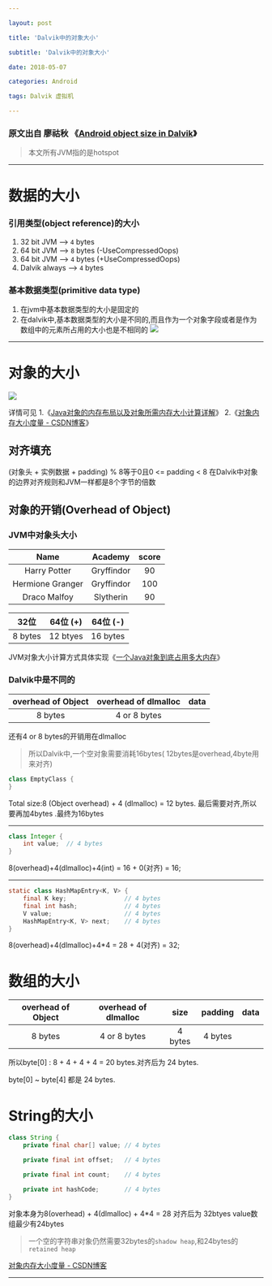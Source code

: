 ```yaml
---

layout: post

title: 'Dalvik中的对象大小'

subtitle: 'Dalvik中的对象大小'

date: 2018-05-07

categories: Android

tags: Dalvik 虚拟机 

---
```


### 原文出自 廖祜秋 《[Android object size in Dalvik](https://www.liaohuqiu.net/posts/android-object-size-dalvik/)》

> 本文所有JVM指的是hotspot

---

# 数据的大小
### 引用类型(object reference)的大小
1. 32 bit JVM --> `4` bytes
2. 64 bit JVM --> `8` bytes  (-UseCompressedOops)
3. 64 bit JVM --> `4` bytes  (+UseCompressedOops)
4. Dalvik always  --> `4` bytes

### 基本数据类型(primitive data type)
1. 在jvm中基本数据类型的大小是固定的
2. 在dalvik中,基本数据类型的大小是不同的,而且作为一个对象字段或者是作为数组中的元素所占用的大小也是不相同的
![](http://ww1.sinaimg.cn/large/6ad807f3gy1fr2ki25j5zj20jq0cpmxl.jpg)

---

# 对象的大小
![](http://ww1.sinaimg.cn/large/6ad807f3gy1fr2liw9jwxj20jj054t8p.jpg)

详情可见
1.《[Java对象的内存布局以及对象所需内存大小计算详解](https://www.cnblogs.com/daniaoge/p/6161734.html)》
2.《[对象内存大小度量 \- CSDN博客](https://blog.csdn.net/liu251/article/details/50190247)》

## 对齐填充
(对象头 + 实例数据 + padding) % 8等于0且0 <= padding < 8
在Dalvik中对象的边界对齐规则和JVM一样都是8个字节的倍数

## 对象的开销(Overhead of Object)
### JVM中对象头大小

Name | Academy | score 
:-: | :-: | :-: 
Harry Potter | Gryffindor| 90 
Hermione Granger | Gryffindor | 100 
Draco Malfoy | Slytherin | 90

32位 | 64位 (+) | 64位 (-)
:-: | :-: | :-: 
8 bytes | 12 btyes | 16 bytes 

JVM对象大小计算方式具体实现《[一个Java对象到底占用多大内存](https://blog.csdn.net/rainnnbow/article/details/48655671)》

### Dalvik中是不同的
|overhead of Object|overhead of dlmalloc|data
|:-:|:-:|:-:|
|8 bytes|4 or 8 bytes||

还有4 or 8 bytes的开销用在dlmalloc
> 所以Dalvik中,一个空对象需要消耗16bytes( 12bytes是overhead,4byte用来对齐)

```java
class EmptyClass {
}
```
Total size:8 (Object overhead) + 4 (dlmalloc) = 12 bytes. 最后需要对齐,所以要再加4bytes .最终为16bytes

---
```java
class Integer {
    int value;  // 4 bytes
}
```
8(overhead)+4(dlmalloc)+4(int) = 16 + 0(对齐) = 16;

---
```java
static class HashMapEntry<K, V> {
    final K key;                // 4 bytes
    final int hash;             // 4 bytes
    V value;                    // 4 bytes
    HashMapEntry<K, V> next;    // 4 bytes
}
```
8(overhead)+4(dlmalloc)+4*4 = 28 + 4(对齐) = 32;


# 数组的大小
overhead of Object | overhead of dlmalloc |  size  | padding |  data
:-: | :-: | :-: | :-: | :-: 
8 bytes | 4 or 8 bytes | 4 bytes | 4 bytes | 

所以byte[0] : 8 + 4 + 4 + 4 = 20 bytes.对齐后为 24 bytes.

byte[0] ~ byte[4] 都是 24 bytes.

# String的大小

```java
class String {
    private final char[] value; // 4 bytes

    private final int offset;   // 4 bytes

    private final int count;    // 4 bytes

    private int hashCode;       // 4 bytes
}
```

对象本身为8(overhead) + 4(dlmalloc) + 4*4 = 28 对齐后为 32btyes
value数组最少有24bytes

> 一个空的字符串对象仍然需要32bytes的`shadow heap`,和24bytes的 `retained heap`

[对象内存大小度量 \- CSDN博客](https://blog.csdn.net/liu251/article/details/50190247)

---



